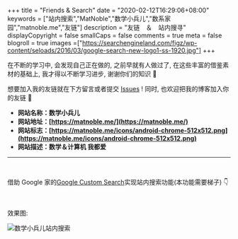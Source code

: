 +++
title = "Friends & Search"
date = "2020-02-12T16:29:06+08:00"
keywords = ["站内搜索","MatNoble","数学小兵儿","数系家园","matnoble.me","友链"]
description = "友链　＆　站内搜寻"
displayCopyright = false
smallCaps = false
comments = true
meta = false
blogroll = true
images =["https://searchengineland.com/figz/wp-content/seloads/2016/03/google-search-new-logo1-ss-1920.jpg"]
+++

在不断的学习中, 会发现自己正在做的, 之前早就有人做过了, 在这些丰富的借鉴素材的基础上, 我才得以不断学习进步, 谢谢你们的知识 🍻

想要加入我的友链就在下方留言或者提交 [Issues](https://github.com/MatNoble/matnoble.github.io/issues/1) ! 同时, 也欢迎把我的博客加入你的友链 🤗

<div class="mytag">
<p style="margin:5px"><b>  

  - 网站名称：数学小兵儿  
  - 网站地址：[https://matnoble.me/](https://matnoble.me/)  
  - 网站标志：[https://matnoble.me/icons/android-chrome-512x512.png](https://matnoble.me/icons/android-chrome-512x512.png)  
  - 网站描述：数学＆计算机 我都爱
</b>
</p>
</div>

<hr />

<br />

借助 Google 家的[Google Custom Search](https://cse.google.com/cse/)实现站内搜索功能(本功能需要梯子) 👇

<script async src="https://cse.google.com/cse.js?cx=018071704944854801762:92uquzoxk7g"></script>
<div class="gcse-search"></div>

<br />

效果图:

<img src="https://imgkr.cn-bj.ufileos.com/52e460aa-f470-430b-852e-0cb890d31cf8.png" title="数学小兵儿站内搜索" alt="数学小兵儿站内搜索">
